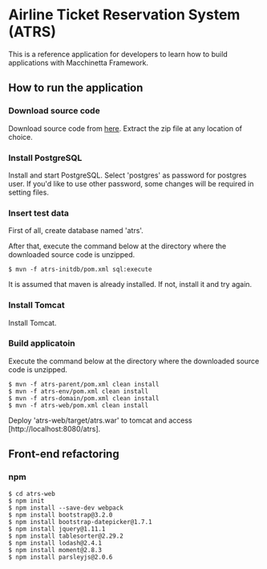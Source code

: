 # Airline Ticket Reservation System (ATRS)

This is a reference application for developers to learn how to build applications with Macchinetta Framework.

## How to run the application

### Download source code

Download source code from [here](https://github.com/Macchinetta/atrs/releases "here").
Extract the zip file at any location of choice.

### Install PostgreSQL

Install and start PostgreSQL.
Select 'postgres' as password for postgres user.
If you'd like to use other password, some changes will be required in setting files.

### Insert test data

First of all, create database named 'atrs'.

After that, execute the command below at the directory where the downloaded source code is unzipped.

```console
$ mvn -f atrs-initdb/pom.xml sql:execute
```

It is assumed that maven is already installed.
If not, install it and try again.

### Install Tomcat

Install Tomcat.

### Build applicatoin

Execute the command below at the directory where the downloaded source code is unzipped.

```console
$ mvn -f atrs-parent/pom.xml clean install
$ mvn -f atrs-env/pom.xml clean install
$ mvn -f atrs-domain/pom.xml clean install
$ mvn -f atrs-web/pom.xml clean install
```

Deploy 'atrs-web/target/atrs.war' to tomcat and access [http://localhost:8080/atrs].

## Front-end refactoring

### npm
 
```console
$ cd atrs-web
$ npm init
$ npm install --save-dev webpack
$ npm install bootstrap@3.2.0
$ npm install bootstrap-datepicker@1.7.1
$ npm install jquery@1.11.1
$ npm install tablesorter@2.29.2
$ npm install lodash@2.4.1
$ npm install moment@2.8.3
$ npm install parsleyjs@2.0.6
```

